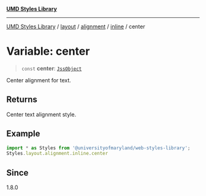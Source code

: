 [**UMD Styles Library**](../../../../../../README.md)

***

[UMD Styles Library](../../../../../../README.md) / [layout](../../../../../README.md) / [alignment](../../../README.md) / [inline](../README.md) / center

# Variable: center

> `const` **center**: [`JssObject`](../../../../../../utilities/namespaces/transform/type-aliases/JssObject.md)

Center alignment for text.

## Returns

Center text alignment style.

## Example

```typescript
import * as Styles from '@universityofmaryland/web-styles-library';
Styles.layout.alignment.inline.center
```

## Since

1.8.0
